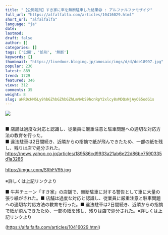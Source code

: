 ```yaml
---
title: "【公開処刑】すき家に車を無断駐車した結果😅 : アルファルファモザイク"
full_url: "https://alfalfalfa.com/articles/10416029.html"
short_url: "alfalfalfa"
language: "ja"
date: 
lastmod: 
draft: false
author: []
categories: []
tags: ['公開', '処刑', '無断']
keywords: []
thumbnail: "https://livedoor.blogimg.jp/amosaic/imgs/d/d/dde18997.jpg"
popular: 236
latest: 889
trend: 1729
featured: 346
views: 312
comments: 35
weight: 8
slug: aHR0cHM6Ly9hbGZhbGZhbGZhLmNvbS9hcnRpY2xlcy8xMDQxNjAyOS5odG1s
---
```


![](https://livedoor.blogimg.jp/amosaic/imgs/d/d/dde18997.jpg)

<div><br> ■ 店舗は過度な対応と認識し、従業員に厳重注意と駐車問題への適切な対応方法の教育を行った。<br> ■ 違法駐車は2日間続き、近隣からの指摘で紙が飛んできたため、一部の紙を残し、残りは店で処分された。<br> <a href='https://news.yahoo.co.jp/articles/189586cd9933a21ab6e22d86be7590335d1a3286' target='_blank' rel='nofollow'>https://news.yahoo.co.jp/articles/189586cd9933a21ab6e22d86be7590335d1a3286</a><br> <br><a href='https://imgur.com/SRhFV95.jpg' target='_blank' rel='nofollow'>https://imgur.com/SRhFV95.jpg</a><br> <br> ※詳しくは上記リンクより<br> <p>■ 牛丼チェーン「すき家」の店舗で、無断駐車に対する警告として車に大量の張り紙がされた。■ 店舗は過度な対応と認識し、従業員に厳重注意と駐車問題への適切な対応方法の教育を行った。■ 違法駐車は2日間続き、近隣からの指摘で紙が飛んできたため、一部の紙を残し、残りは店で処分された。※詳しくは上記リンクより</p></div>

(https://alfalfalfa.com/articles/10416029.html)
